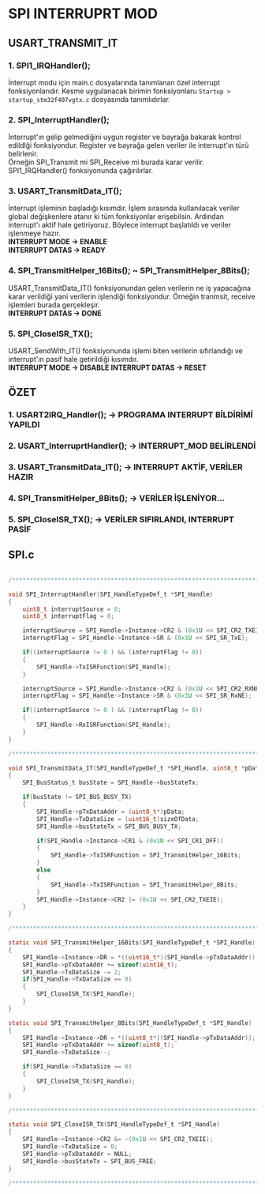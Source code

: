 # SPI INTERRUPRT MOD

## USART_TRANSMIT_IT

### 1. SPI1_IRQHandler();
İnterrupt modu için main.c dosyalarında tanımlanan özel interrupt fonksiyonlarıdır. Kesme uygulanacak birimin fonksiyonlaru `Startup > startup_stm32f407vgtx.c` dosyasında tanımlıdırlar. 

### 2. SPI_InterruptHandler();
İnterrupt'ın gelip gelmediğini uygun register ve bayrağa bakarak kontrol edildlği fonksiyondur. Register ve bayrağa gelen veriler ile interrupt'ın türü belirlenir.  
Örneğin SPI_Transmit mi SPI_Receive mi burada karar verilir.    
SPI1_IRQHandler() fonksiyonunda çağırılırlar. 

### 3. USART_TransmitData_IT();
İnterrupt işleminin başladığı kısımdır. İşlem sırasında kullanılacak veriler global değişkenlere atanır ki tüm fonksiyonlar erişebilsin. Ardından interrupt'ı aktif hale getiriyoruz.
Böylece interrupt başlatıldı ve veriler işlenmeye hazır.                  
**INTERRUPT MODE -> ENABLE**                                                        
**INTERRUPT DATAS -> READY**              

### 4. SPI_TransmitHelper_16Bits(); ~ SPI_TransmitHelper_8Bits();
USART_TransmitData_IT() fonksiyonundan gelen verilerin ne iş yapacağına karar verildiği yani verilerin işlendiği fonksiyondur. Örneğin tranmsit, receive işlemleri burada gerçekleşir.                           
**INTERRUPT DATAS -> DONE** 

### 5. SPI_CloseISR_TX();
 USART_SendWith_IT() fonksiyonunda işlemi biten verilerin sıfırlandığı ve interrupt'ın pasif hale getirildiği kısımdır.                        
**INTERRUPT MODE -> DISABLE** 
**INTERRUPT DATAS -> RESET**



## ÖZET
### 1. USART2IRQ_Handler(); -> PROGRAMA INTERRUPT BİLDİRİMİ YAPILDI                     
### 2. USART_InterruprtHandler(); -> INTERRUPT_MOD BELİRLENDİ             
### 3. USART_TransmitData_IT(); -> INTERRUPT AKTİF, VERİLER HAZIR            
### 4. SPI_TransmitHelper_8Bits(); -> VERİLER İŞLENİYOR...                 
### 5. SPI_CloseISR_TX(); -> VERİLER SIFIRLANDI, INTERRUPT PASİF                  


## SPI.c
```c

/**********************************************************************************************/

void SPI_InterruptHandler(SPI_HandleTypeDef_t *SPI_Handle)
{
	uint8_t interruptSource = 0;
	uint8_t interruptFlag = 0;

	interruptSource = SPI_Handle->Instance->CR2 & (0x1U << SPI_CR2_TXEIE);
	interruptFlag = SPI_Handle->Instance->SR & (0x1U << SPI_SR_TxE);

	if((interruptSource != 0 ) && (interruptFlag != 0))
	{
		SPI_Handle->TxISRFunction(SPI_Handle);
	}

	interruptSource = SPI_Handle->Instance->CR2 & (0x1U << SPI_CR2_RXNEIE);
	interruptFlag = SPI_Handle->Instance->SR & (0x1U << SPI_SR_RxNE);

	if((interruptSource != 0 ) && (interruptFlag != 0))
	{
		SPI_Handle->RxISRFunction(SPI_Handle);
	}
}

/**********************************************************************************************/

void SPI_TransmitData_IT(SPI_HandleTypeDef_t *SPI_Handle, uint8_t *pData, uint16_t sizeOfData)
{
	SPI_BusStatus_t busState = SPI_Handle->busStateTx;

	if(busState != SPI_BUS_BUSY_TX)
	{
		SPI_Handle->pTxDataAddr = (uint8_t*)pData;
		SPI_Handle->TxDataSize = (uint16_t)sizeOfData;
		SPI_Handle->busStateTx = SPI_BUS_BUSY_TX;

		if(SPI_Handle->Instance->CR1 & (0x1U << SPI_CR1_DFF))
		{
			SPI_Handle->TxISRFunction = SPI_TransmitHelper_16Bits;
		}
		else
		{
			SPI_Handle->TxISRFunction = SPI_TransmitHelper_8Bits;
		}
		SPI_Handle->Instance->CR2 |= (0x1U << SPI_CR2_TXEIE);
	}
}

/**********************************************************************************************/

static void SPI_TransmitHelper_16Bits(SPI_HandleTypeDef_t *SPI_Handle)
{
	SPI_Handle->Instance->DR = *((uint16_t*)(SPI_Handle->pTxDataAddr));
	SPI_Handle->pTxDataAddr += sizeof(uint16_t);
	SPI_Handle->TxDataSize -= 2;
	if(SPI_Handle->TxDataSize == 0)
	{
		SPI_CloseISR_TX(SPI_Handle);
	}
}

static void SPI_TransmitHelper_8Bits(SPI_HandleTypeDef_t *SPI_Handle)
{
	SPI_Handle->Instance->DR = *((uint8_t*)(SPI_Handle->pTxDataAddr));
	SPI_Handle->pTxDataAddr += sizeof(uint8_t);
	SPI_Handle->TxDataSize--;

	if(SPI_Handle->TxDataSize == 0)
	{
		SPI_CloseISR_TX(SPI_Handle);
	}
}

/**********************************************************************************************/

static void SPI_CloseISR_TX(SPI_HandleTypeDef_t *SPI_Handle)
{
	SPI_Handle->Instance->CR2 &= ~(0x1U << SPI_CR2_TXEIE);
	SPI_Handle->TxDataSize = 0;
	SPI_Handle->pTxDataAddr = NULL;
	SPI_Handle->busStateTx = SPI_BUS_FREE;
}

/**********************************************************************************************/
```
